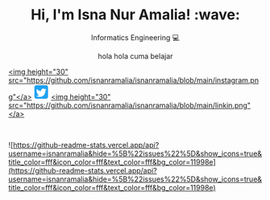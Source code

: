 <h1 align="center"> Hi, I'm Isna Nur Amalia! :wave:</h1>
<p align="center">Informatics Engineering 💻 </p>
<p align="center">hola hola cuma belajar

  <a align="center" href="https://instagram.com/isnanramalia"><img height="30" src="https://github.com/isnanramalia/isnanramalia/blob/main/instagram.png"</a>
  <a align="center" href="https://twitter.com/isnanramalia"><img height="30" src="https://github.com/isnanramalia/isnanramalia/blob/main/twt.png"></a>
  <a align="center" href="https://linkedin.com/in/isnanramalia"><img height="30" src="https://github.com/isnanramalia/isnanramalia/blob/main/linkin.png"</a>
</p><br/>

![https://github-readme-stats.vercel.app/api?username=isnanramalia&hide=%5B%22issues%22%5D&show_icons=true&title_color=fff&icon_color=fff&text_color=fff&bg_color=11998e](https://github-readme-stats.vercel.app/api?username=isnanramalia&hide=%5B%22issues%22%5D&show_icons=true&title_color=fff&icon_color=fff&text_color=fff&bg_color=11998e)
